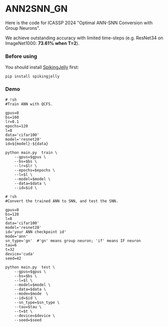 # ANN2SNN_GN

Here is the code for ICASSP 2024 "Optimal ANN-SNN Conversion with Group Neurons".

We achieve outstanding accuracy with limited time-steps (e.g. ResNet34 on ImageNet1000: **73.61% when T=2**).

### Before using
You should install [SpikingJelly](https://github.com/fangwei123456/spikingjelly) first:
```
pip install spikingjelly
```

### Demo
```
# !sh
#Train ANN with QCFS.

gpus=8
bs=160
lr=0.1
epochs=120
l=8
data='cifar100'
model='resnet20'
id=${model}-${data}

python main.py  train \
    --gpus=$gpus \
    --bs=$bs \
    --lr=$lr \
    --epochs=$epochs \
    --l=$l \
    --model=$model \
    --data=$data \
    --id=$id \
```
```
# !sh
#Convert the trained ANN to SNN, and test the SNN.

gpus=8
bs=128
l=8
data='cifar100'
model='resnet20'
id='your ANN checkpoint id'
mode='ann'
sn_type='gn'  #'gn' means group neuron; 'if' means IF neuron
tau=6
t=32
device='cuda'
seed=42

python main.py  test \
    --gpus=$gpus \
    --bs=$bs \
    --l=$l \
    --model=$model \
    --data=$data \
    --mode=$mode  \
    --id=$id \
    --sn_type=$sn_type \
    --tau=$tau \
    --t=$t \
    --device=$device \
    --seed=$seed
```
